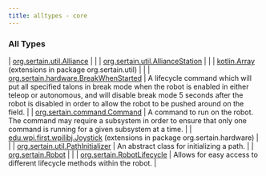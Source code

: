 ```yaml
---
title: alltypes - core
---
```


### All Types

| [org.sertain.util.Alliance](../org.sertain.util/-alliance/index.md) |  |
| [org.sertain.util.AllianceStation](../org.sertain.util/-alliance-station/index.md) |  |
| [kotlin.Array](../org.sertain.util/kotlin.-array/index.md) (extensions in package org.sertain.util) |  |
| [org.sertain.hardware.BreakWhenStarted](../org.sertain.hardware/-break-when-started/index.md) | A lifecycle command which will put all specified talons in break mode when the robot is
enabled in either teleop or autonomous, and will disable break mode 5 seconds after the robot
is disabled in order to allow the robot to be pushed around on the field. |
| [org.sertain.command.Command](../org.sertain.command/-command/index.md) | A command to run on the robot. The command may require a subsystem in order to ensure that only one command is
running for a given subsystem at a time. |
| [edu.wpi.first.wpilibj.Joystick](../org.sertain.hardware/edu.wpi.first.wpilibj.-joystick/index.md) (extensions in package org.sertain.hardware) |  |
| [org.sertain.util.PathInitializer](../org.sertain.util/-path-initializer/index.md) | An abstract class for initializing a path. |
| [org.sertain.Robot](../org.sertain/-robot/index.md) |  |
| [org.sertain.RobotLifecycle](../org.sertain/-robot-lifecycle/index.md) | Allows for easy access to different lifecycle methods within the robot. |

